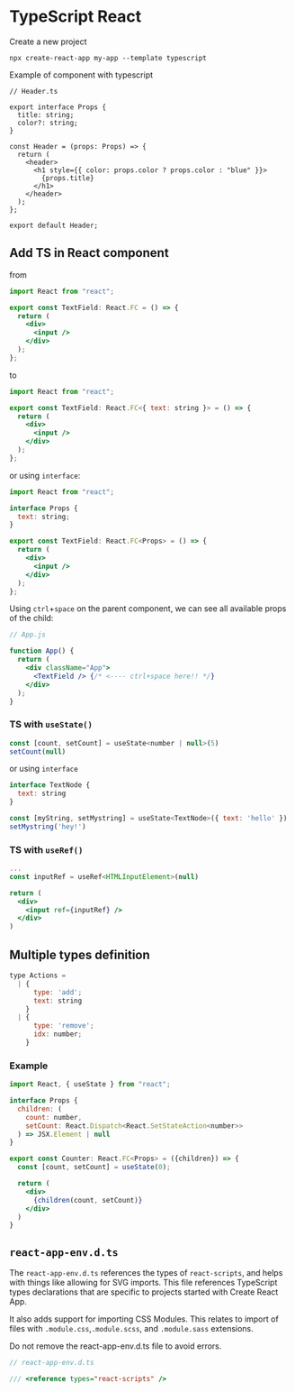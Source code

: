 # TypeScript React

Create a new project

```shell
npx create-react-app my-app --template typescript
```

Example of component with typescript

```tsx
// Header.ts

export interface Props {
  title: string;
  color?: string;
}

const Header = (props: Props) => {
  return (
    <header>
      <h1 style={{ color: props.color ? props.color : "blue" }}>
        {props.title}
      </h1>
    </header>
  );
};

export default Header;
```

## Add TS in React component

from

```jsx
import React from "react";

export const TextField: React.FC = () => {
  return (
    <div>
      <input />
    </div>
  );
};
```

to

```jsx
import React from "react";

export const TextField: React.FC<{ text: string }> = () => {
  return (
    <div>
      <input />
    </div>
  );
};
```

or using `interface`:

```jsx
import React from "react";

interface Props {
  text: string;
}

export const TextField: React.FC<Props> = () => {
  return (
    <div>
      <input />
    </div>
  );
};
```

Using `ctrl`+`space` on the parent component, we can see all available props of the child:

```jsx
// App.js

function App() {
  return (
    <div className="App">
      <TextField /> {/* <---- ctrl+space here!! */}
    </div>
  );
}
```

### TS with `useState()`

```jsx
const [count, setCount] = useState<number | null>(5)
setCount(null)
```

or using `interface`

```jsx
interface TextNode {
  text: string
}

const [myString, setMystring] = useState<TextNode>({ text: 'hello' })
setMystring('hey!')
```

### TS with `useRef()`

```jsx
...
const inputRef = useRef<HTMLInputElement>(null)

return (
  <div>
    <input ref={inputRef} />
  </div>
)
```

## Multiple types definition

```jsx
type Actions =
  | {
      type: 'add';
      text: string
    }
  | {
      type: 'remove';
      idx: number;
    }
```

### Example

```jsx
import React, { useState } from "react";

interface Props {
  children: (
    count: number,
    setCount: React.Dispatch<React.SetStateAction<number>>
  ) => JSX.Element | null
}

export const Counter: React.FC<Props> = ({children}) => {
  const [count, setCount] = useState(0);

  return (
    <div>
      {children(count, setCount)}
    </div>
  )
}
```

## `react-app-env.d.ts`

The `react-app-env.d.ts` references the types of `react-scripts`, and helps with things like allowing for SVG imports.
This file references TypeScript types declarations that are specific to projects started with Create React App.

It also adds support for importing CSS Modules. This relates to import of files with `.module.css`,`.module.scss`, and `.module.sass` extensions.

Do not remove the react-app-env.d.ts file to avoid errors.

```js
// react-app-env.d.ts

/// <reference types="react-scripts" />
```